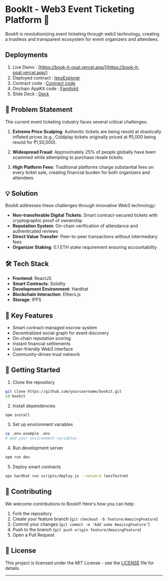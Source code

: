 # BookIt - Web3 Event Ticketing Platform 🎫

BookIt is revolutionizing event ticketing through web3 technology, creating a trustless and transparent ecosystem for event organizers and attendees.

## Deployments 
1) Live Demo : [https://book-it-opal.vercel.app/](https://book-it-opal.vercel.app/)
2) Deployed contract : [lensExplorer](https://block-explorer.testnet.lens.dev/address/0xdB023ADd0dEFF974d03D184173c5CDd60C25cA86)
3) Contract code : [Contract code](https://github.com/dhananjaypai08/LENS-HOLIDAYHACK/blob/master/contractsv1/contracts/BookIt.sol)
4) Onchain AppKit code : [Familykit](https://github.com/dhananjaypai08/LENS-HOLIDAYHACK/blob/master/Frontend/src/components/Web3Provider.jsx)
5) Slide Deck : [Deck](https://www.canva.com/design/DAGbch5iMGU/droge_pnR2o1U1nRPRIQlA/edit?utm_content=DAGbch5iMGU&utm_campaign=designshare&utm_medium=link2&utm_source=sharebutton)

## 🎯 Problem Statement

The current event ticketing industry faces several critical challenges:

1. **Extreme Price Scalping**: Authentic tickets are being resold at drastically inflated prices (e.g., Coldplay tickets originally priced at ₹5,000 being resold for ₹1,50,000).

2. **Widespread Fraud**: Approximately 25% of people globally have been scammed while attempting to purchase resale tickets.

3. **High Platform Fees**: Traditional platforms charge substantial fees on every ticket sale, creating financial burden for both organizers and attendees.

## 💡 Solution

BookIt addresses these challenges through innovative Web3 technology:

- **Non-transferable Digital Tickets**: Smart contract-secured tickets with cryptographic proof of ownership
- **Reputation System**: On-chain verification of attendance and authenticated reviews
- **Direct Value Transfer**: Peer-to-peer transactions without intermediary fees
- **Organizer Staking**: 0.1 ETH stake requirement ensuring accountability

## 🛠️ Tech Stack

- **Frontend**: ReactJS
- **Smart Contracts**: Solidity
- **Development Environment**: Hardhat
- **Blockchain Interaction**: Ethers.js
- **Storage**: IPFS

## 🌟 Key Features

- Smart contract-managed escrow system
- Decentralized social graph for event discovery
- On-chain reputation scoring
- Instant financial settlements
- User-friendly Web3 interface
- Community-driven trust network

## 🚀 Getting Started

1. Clone the repository
```bash
git clone https://github.com/yourusername/bookit.git
cd bookit
```

2. Install dependencies
```bash
npm install
```

3. Set up environment variables
```bash
cp .env.example .env
# Add your environment variables
```

4. Run development server
```bash
npm run dev
```

5. Deploy smart contracts
```bash
npx hardhat run scripts/deploy.js --network lensTestnet
```

## 🤝 Contributing

We welcome contributions to BookIt! Here's how you can help:

1. Fork the repository
2. Create your feature branch (`git checkout -b feature/AmazingFeature`)
3. Commit your changes (`git commit -m 'Add some AmazingFeature'`)
4. Push to the branch (`git push origin feature/AmazingFeature`)
5. Open a Pull Request


## 📜 License

This project is licensed under the MIT License - see the [LICENSE](LICENSE) file for details.


---
